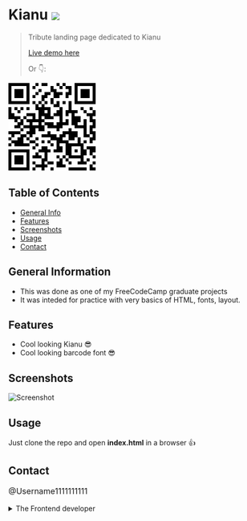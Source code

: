 # Kianu <img src="https://img.shields.io/badge/Status-Complete-green" style="vertical-align: middle;">
> Tribute landing page dedicated to Kianu
> <p><a href="https://username1111111111.github.io/Kianu/">Live demo here</a></p>
> <p>Or 👇:</p>
<a href="https://username1111111111.github.io/Kianu/">![QR](./_resourses/kianu.png)
</a>


## Table of Contents
* [General Info](#general-information)
* [Features](#features)
* [Screenshots](#screenshots)
* [Usage](#usage)
* [Contact](#contact)


## General Information
- This was done as one of my FreeCodeCamp graduate projects
- It was inteded for practice with very basics of HTML, fonts, layout.

## Features
- Cool looking Kianu 😎
- Cool looking barcode font 😎

## Screenshots
![Screenshot](./_resourses/kianu.gif)

## Usage
Just clone the repo and open **index.html** in a browser 👍

## Contact
<p style="font-size: 16px;"><a style="text-decoration: none;"href="https://github.com/Username1111111111/Username1111111111">@Username1111111111</a><details> 
  <summary>The Frontend developer </summary>
   💪 😎
</details></p>
